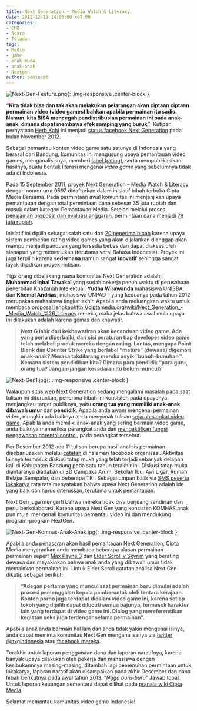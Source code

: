 ```yaml
---
title: Next Generation – Media Watch & Literacy
date: 2012-12-19 14:05:00 +07:00
categories:
- CMB
- Acara
- Teladan
tags:
- Media
- game
- anak muda
- anak-anak
- Nextgen
author: admincmb
---
```


![Next-Gen-Feature.png](/uploads/Next-Gen-Feature.png){: .img-responsive .center-block }

**“Kita tidak bisa dan tak akan melakukan pelarangan akan ciptaan ciptaan permainan video (video games) bahkan apabila permainan itu sadis. Namun, kita BISA mencegah pendistribusian permainan ini pada anak-anak, dimana dapat membawa efek samping yang buruk”**. Kutipan pernyataan [Herb Kohl](http://www.kohl.senate.gov/) ini menjadi [status facebook Next Generation](http://www.facebook.com/nxgindonesia/posts/508960595805291) pada bulan November 2012.

Sebagai pemantau konten video game satu satunya di Indonesia yang berasal dari Bandung, komunitas ini mengusung upaya pemantauan video games, menganalisisnya, memberi [label (rating)](http://nxgindonesia.org/rating-nxg-indonesia), serta mempublikasikan hasilnya, suatu bentuk literasi mengenai *video game* yang sebelumnya tidak ada di Indonesia.

Pada 15 September 2011, proyek [Next Generation – Media Watch & Literacy](http://www.ciptamedia.org/2011/09/17/next-generation-media-watch-literacy/) dengan nomor urut 0597 didaftarkan dalam inisiatif hibah terbuka Cipta Media Bersama. Pada permintaan awal komunitas ini menjanjikan upaya pemantauan dengan total permintaan dana sebesar 35 juta rupiah dan masuk dalam kategori Pemantauan Media. Setelah melalui proses [penajaman proposal dan evaluasi anggaran](http://www.ciptamedia.org/2011/10/11/penajaman-proposal-dan-evaluasi-anggaran-untuk-calon-penerima-hibah/), permintaan dana menjadi [78 juta rupiah](http://ciptamedia.org/wiki/Next_Generation_–_Media_Watch_%26_Literacy/Rencana_Anggaran).

Inisiatif ini dipilih sebagai salah satu dari [20 penerima hibah](http://www.wikimedia.or.id/wiki/Cipta_Media_Bersama_Menganugrahkan_1_Juta_Dolar_AS_Kepada_20_Pemohon_Hibah_Untuk_Perbaikan_Media_di_Indonesia) karena upaya sistem pemberian rating video games yang akan dijalankan dianggap akan mampu menjadi panduan yang tersedia bebas dan dapat diakses oleh siapapun yang memerlukan (terutama versi Bahasa Indonesia). Proyek ini juga terpilih karena **sederhana** namun sangat **inovatif** sehingga sangat layak dijadikan proyek rintisan.

Tiga orang dibelakang nama komunitas Next Generation adalah; **Muhammad Iqbal Tawakal** yang sudah bekerja penuh waktu di perusahaan penerbitan Khazanah Intelektual, **Yudha Wirawanda** mahasiswa UNISBA, dan **Khemal Andrias**, mahasiswa UNPAD – yang keduanya pada tahun 2012 merupakan mahasiswa tingkat akhir. Apabila anda meluangkan waktu untuk membaca [proposal lengkap](http://ciptamedia.org/wiki/Next_Generation_-_Media_Watch_%26_Literacy)http://ciptamedia.org/wiki/Next_Generation_-_Media_Watch_%26_Literacy mereka, maka jelas bahwa awal mula upaya ini dilakukan adalah karena gemas dan khawatir.

> **Next G lahir dari kekhawatiran akan kecanduan video game. Ada yang perlu diperbaiki, dari sisi peraturan tiap developer video game telah melabeli produk mereka dengan rating. Lantas, mengapa Point Blank dan Counter Strike yang berlabel “mature” (dewasa) digemari anak-anak? Merasa takdilarang mereka asyik ˜bunuh-bunuhan™. Kemana sistem pendidikan kita? Dimana para pendidik “para guru, orang tua? Jangan-jangan kesadaran itu belum muncul?**

![Next-Gen1.jpg](/uploads/Next-Gen1.jpg){: .img-responsive .center-block }

Walaupun [situs web Next Generation](http://nxgindonesia.org/) sedang mengalami masalah pada saat tulisan ini diturunkan, penerima hibah ini konsisten pada upayanya menjangkau target publiknya, yaitu  **orang tua yang memiliki anak-anak dibawah umur** dan **pendidik**. Apabila anda awam mengenai permainan video, mungkin ada baiknya anda menyimak tulisan [sejarah singkat video game](http://nxgindonesia.org/artikel/sejarah-singkat-video-game-13). Apabila anda memiliki anak-anak yang sering bermain video game, anda baiknya memeriksa perangkat anda dan [mengaktifkan fungsi pengawasan parental control](http://nxgindonesia.org/2012/07), pada perangkat tersebut.

Per Desember 2012 ada 11 tulisan berupa hasil analisis permainan disebarluaskan melalui [catatan](http://www.facebook.com/nxgindonesia?sk=notes) di halaman facebook organisasi. Aktivitas lainnya termasuk diskusi tatap muka yang telah terjadi sebanyak delapan kali di Kabupaten Bandung pada satu tahun terakhir ini. Diskusi tatap muka diantaranya diadakan di SD Campaka Arum, Sekolah Ibu, Awi Ligar, Rumah Belajar Semipalar, dan beberapa TK . Sebagai umpan balik via [SMS peserta lokakarya](http://lapor.ciptamedia.org/reports/index/?c=16&sw=107.609811,-6.914744&ne=107.609811,-6.914744) rata rata menyatakan bahwa upaya Next Generation adalah ide yang baik dan harus diteruskan, terutama untuk pemantauan.

Next Gen juga mengerti bahwa mereka tidak bisa berjuang sendirian dan perlu berkolaborasi. Karena upaya Next Gen yang konsisten KOMNAS anak pun mulai mengenali komunitas pemantau video ini dan mendukung program-program NextGen.

![Next-Gen-Komnas-Anak-Anak.jpg](/uploads/Next-Gen-Komnas-Anak-Anak.jpg){: .img-responsive .center-block }

Apabila anda penasaran akan hasil pemantauan Next Generation, Cipta Media menyarankan anda membaca beberapa ulasan permainan-permainan sepert [Max Payne 3](http://www.facebook.com/notes/next-generation/rating-max-payne-3-dewasa/491097394258278) dan [Elder Scroll v Skyrim](http://www.facebook.com/notes/next-generation/rating-elder-scroll-v-skyrim-d18/472878012746883) yang berating dewasa dan meyakinkan bahwa anak anda yang dibawah umur tidak memainkan permainan ini. Untuk Elder Scroll catatan analisa Next Gen dikutip sebagai berikut;

> **“Adegan pertama yang muncul saat permainan baru dimulai adalah prosesi pemenggalan kepala pemberontak oleh tentara kerajaan. Konten porno juga terdapat didalam video game ini, karena setiap tokoh yang dipilih dapat dilucuti semua bajunya, termasuk karakter lain yang terdapat di video game ini. Dialog yang mereferensikan kegiatan seks juga terdengar selama permainan”.**

Apabila anak anda bermain hal lain dan anda tidak yakin mengenai isinya, anda dapat meminta komunitas Next Gen menganalisanya via [twitter @nxgindonesia](https://twitter.com/nxgindonesia) atau [facebook mereka](http://www.facebook.com/nxgindonesia).

Terakhir untuk laporan penggunaan dana dan laporan naratifnya, karena banyak upaya dilakukan oleh pekerja dan mahasiswa dengan kesibukannnya masing-masing, ditambah lagi pemenuhan permintaan untuk lokakarya, laporan naratif akan disampaikan pada akhir Desember dan dana hibah berikutnya pada awal tahun 2013. “*Ngga buru-buru*” Jawab Iqbal. Untuk laporan keuangan sementara dapat dilihat pada [pranala wiki Cipta Media](http://ciptamedia.org/wiki/Next_Generation_–_Media_Watch_%26_Literacy/Laporan_Penggunaan_Dana).

Selamat memantau komunitas video game Indonesia!
